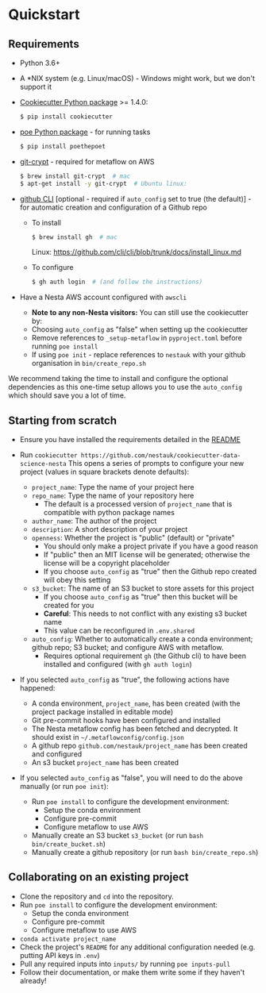 # Quickstart

## Requirements

- Python 3.6+
- A \*NIX system (e.g. Linux/macOS) - Windows might work, but we don't support it
- [Cookiecutter Python package](http://cookiecutter.readthedocs.org/en/latest/installation.html) >= 1.4.0:
  ```bash
  $ pip install cookiecutter
  ```
- [poe Python package](https://github.com/nat-n/poethepoet) - for running tasks
  ```bash
  $ pip install poethepoet
  ```
- [git-crypt](https://github.com/AGWA/git-crypt) - required for metaflow on AWS
  ```bash
  $ brew install git-crypt  # mac
  $ apt-get install -y git-crypt  # Ubuntu linux:
  ```
- [github CLI](https://github.com/cli/cli) [optional - required if `auto_config` set to true (the default)] - for automatic creation and configuration of a Github repo

  - To install

    ```bash
    $ brew install gh  # mac
    ```

    Linux: https://github.com/cli/cli/blob/trunk/docs/install_linux.md

  - To configure
    ```bash
    $ gh auth login  # (and follow the instructions)
    ```

- Have a Nesta AWS account configured with `awscli`
  - **Note to any non-Nesta visitors:** You can still use the cookiecutter by:
  - Choosing `auto_config` as "false" when setting up the cookiecutter
  - Remove references to `_setup-metaflow` in `pyproject.toml` before running `poe install`
  - If using `poe init` - replace references to `nestauk` with your github organisation in `bin/create_repo.sh`

We recommend taking the time to install and configure the optional dependencies as this one-time setup allows you to use the `auto_config` which should save you a lot of time.

## Starting from scratch

- Ensure you have installed the requirements detailed in the [README](https://github.com/nestauk/cookiecutter-data-science-nesta)
- Run `cookiecutter https://github.com/nestauk/cookiecutter-data-science-nesta`
  This opens a series of prompts to configure your new project (values in square brackets denote defaults):

  - `project_name`: Type the name of your project here
  - `repo_name`: Type the name of your repository here
    - The default is a processed version of `project_name` that is compatible with python package names
  - `author_name`: The author of the project
  - `description`: A short description of your project
  - `openness`: Whether the project is "public" (default) or "private"
    - You should only make a project private if you have a good reason
    - If "public" then an MIT license will be generated; otherwise the license will be a copyright placeholder
    - If you choose `auto_config` as "true" then the Github repo created will obey this setting
  - `s3_bucket`: The name of an S3 bucket to store assets for this project
    - If you choose `auto_config` as "true" then this bucket will be created for you
    - **Careful**: This needs to not conflict with any existing s3 bucket name
    - This value can be reconfigured in `.env.shared`
  - `auto_config`: Whether to automatically create a conda environment; github repo; S3 bucket; and configure AWS with metaflow.
    - Requires optional requirement `gh` (the Github cli) to have been installed and configured (with `gh auth login`)

- If you selected `auto_config` as "true", the following actions have happened:

  - A conda environment, `project_name`, has been created (with the project package installed in editable mode)
  - Git pre-commit hooks have been configured and installed
  - The Nesta metaflow config has been fetched and decrypted. It should exist in `~/.metaflowconfig/config.json`
  - A github repo `github.com/nestauk/project_name` has been created and configured
  - An s3 bucket `project_name` has been created

- If you selected `auto_config` as "false", you will need to do the above manually (or run `poe init`):
  - Run `poe install` to configure the development environment:
    - Setup the conda environment
    - Configure pre-commit
    - Configure metaflow to use AWS
  - Manually create an S3 bucket `s3_bucket` (or run `bash bin/create_bucket.sh`)
  - Manually create a github repository (or run `bash bin/create_repo.sh`)

## Collaborating on an existing project

- Clone the repository and `cd` into the repository.
- Run `poe install` to configure the development environment:
  - Setup the conda environment
  - Configure pre-commit
  - Configure metaflow to use AWS
- `conda activate project_name`
- Check the project's `README` for any additional configuration needed (e.g. putting API keys in `.env`)
- Pull any required inputs into `inputs/` by running `poe inputs-pull`
- Follow their documentation, or make them write some if they haven't already!
